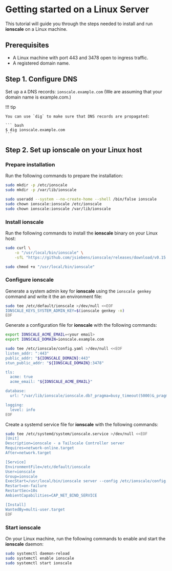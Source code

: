 # Getting started on a Linux Server

This tutorial will guide you through the steps needed to install and run __ionscale__ on a Linux machine.

## Prerequisites 

- A Linux machine with port 443 and 3478 open to ingress traffic.
- A registered domain name.

## Step 1. Configure DNS

Set up a `A` DNS records: `ionscale.example.com` (We are assuming that your domain name is example.com.)

!!! tip

    You can use `dig` to make sure that DNS records are propagated:

    ``` bash
    $ dig ionscale.example.com
    ```

## Step 2. Set up ionscale on your Linux host

### Prepare installation

Run the following commands to prepare the installation:

``` bash
sudo mkdir -p /etc/ionscale
sudo mkdir -p /var/lib/ionscale

sudo useradd --system --no-create-home --shell /bin/false ionscale
sudo chown ionscale:ionscale /etc/ionscale
sudo chown ionscale:ionscale /var/lib/ionscale
```

### Install ionscale

Run the following commands to install the __ionscale__ binary on your Linux host:

``` bash
sudo curl \
    -o "/usr/local/bin/ionscale" \
    -sfL "https://github.com/jsiebens/ionscale/releases/download/v0.15.0/ionscale_linux_amd64"

sudo chmod +x "/usr/local/bin/ionscale"
```

### Configure ionscale

Generate a system admin key for __ionscale__ using the `ionscale genkey` command and write it the an environment file:

``` bash
sudo tee /etc/default/ionscale >/dev/null <<EOF
IONSCALE_KEYS_SYSTEM_ADMIN_KEY=$(ionscale genkey -n)
EOF
```

Generate a configuration file for __ionscale__ with the following commands:

``` bash
export IONSCALE_ACME_EMAIL=<your email>
export IONSCALE_DOMAIN=ionscale.example.com
```

``` bash
sudo tee /etc/ionscale/config.yaml >/dev/null <<EOF
listen_addr: ":443"
public_addr: "${IONSCALE_DOMAIN}:443"
stun_public_addr: "${IONSCALE_DOMAIN}:3478"

tls:
  acme: true
  acme_email: "${IONSCALE_ACME_EMAIL}"

database:
  url: "/var/lib/ionscale/ionscale.db?_pragma=busy_timeout(5000)&_pragma=journal_mode(WAL)"

logging:
  level: info
EOF
```

Create a systemd service file for __ionscale__ with the following commands:

``` bash
sudo tee /etc/systemd/system/ionscale.service >/dev/null <<EOF
[Unit]
Description=ionscale - a Tailscale Controller server
Requires=network-online.target
After=network.target

[Service]
EnvironmentFile=/etc/default/ionscale
User=ionscale
Group=ionscale
ExecStart=/usr/local/bin/ionscale server --config /etc/ionscale/config.yaml
Restart=on-failure
RestartSec=10s
AmbientCapabilities=CAP_NET_BIND_SERVICE

[Install]
WantedBy=multi-user.target
EOF
```

### Start ionscale

On your Linux machine, run the following commands to enable and start the __ionscale__ daemon:

``` bash
sudo systemctl daemon-reload
sudo systemctl enable ionscale
sudo systemctl start ionscale
```
